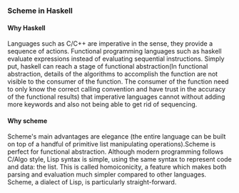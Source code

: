 ### Scheme in Haskell
#### Why Haskell 

Languages such as C/C++ are imperative in the sense, they provide a sequence of actions. Functional programming languages such as haskell evaluate expressions instead of evaluating sequential instructions. Simply put, haskell can reach a stage of functional abstraction(In functional abstraction, details of the algorithms to accomplish the function are not visible to the consumer of the function. The consumer of the function need to only know the correct calling convention and have trust in the accuracy of the functional results) that imperative languages cannot without adding more keywords and also not being able to get rid of sequencing.

#### Why scheme

Scheme's main advantages are elegance (the entire language can be built on top of a handful of primitive list manipulating operations).Scheme is perfect for functional abstraction. Although modern programming follows C/Algo style, Lisp syntax is simple, using the same syntax to represent code and data: the list. This is called homoiconicity, a feature which makes both parsing and evaluation much simpler compared to other languages. Scheme, a dialect of Lisp, is particularly straight-forward. 

